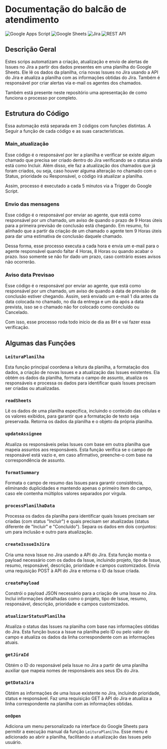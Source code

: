 # Documentação do balcão de atendimento


![Google Apps Script](https://img.shields.io/badge/Google%20Apps%20Script-4285F4?logo=google%20apps%20script&logoColor=white)
![Google Sheets](https://img.shields.io/badge/Google%20Sheets-34A853?logo=google%20sheets&logoColor=white)
![Jira](https://img.shields.io/badge/Jira-0052CC?logo=jira&logoColor=white)
![REST API](https://img.shields.io/badge/REST%20API-02569B?logo=rest&logoColor=white)

## Descrição Geral

Estes scrips automatizam a criação, atualização e envio de alertas de Issues no Jira a partir dos dados presentes em uma planilha do Google Sheets. Ele lê os dados da planilha, cria novas Issues no Jira usando a API do Jira e atualiza a planilha com as informações obtidas do Jira. Também é responsável por criar alertas via e-mail os agentes dos chamados.


Também está presente neste repositório uma apresentação de como funciona o processo por completo.

## Estrutura do Código

Essa automação está separada em 3 códigos com funções distintas. A Seguir a função de cada código e as suas características.

### Main_atualização

Esse código é o responsável por ler a planilha e verificar se existe algum chamado que precisa ser criado dentro do Jira verificando se o status ainda está como Incluir. Além disso, ele faz a atualização dos chamados que já foram criados, ou seja, caso houver alguma alteração no chamado com o Status, prioridade ou Responsável, o código irá atualizar a planilha.

Assim, processo é executado a cada 5 minutos via a Trigger do Google Script.

### Envio das mensagens

Esse código é o responsável por enviar ao agente, que está como responsável por um chamado, um aviso de quando o prazo de 9 Horas úteis para a primeira previsão de conclusão está chegando. Em resumo, foi alinhado que a partir da criação de um chamado o agente tem 9 Horas úteis para dar uma estimativa de conclusão daquele chamado.

Dessa forma, esse processo executa a cada hora e envia um e-mail para o agente responsável quando faltar 4 Horas, 8 Horas ou quando acabar o prazo. Isso somente se não for dado um prazo, caso contrário esses avisos não ocorrerão.

### Aviso data Previsao

Esse código é o responsável por enviar ao agente, que está como responsável por um chamado, um aviso de quando a data de previsão de conclusão estiver chegando. Assim, será enviado um e-mail 1 dia antes da data colocada no chamado, no dia da entrega e um dia após a data prevista, isso se o chamado não for colocado como concluído ou Cancelado.

Com isso, esse processo roda todo inicio de dia as 8H e vai fazer essa verificação.


## Algumas das Funções

### `LeituraPlanilha`

Esta função principal coordena a leitura da planilha, a formatação dos dados, a criação de novas Issues e a atualização das Issues existentes. Ela obtém os dados da planilha, formata o campo de assunto, atualiza os responsáveis e processa os dados para identificar quais Issues precisam ser criadas ou atualizadas.

### `readSheets`

Lê os dados de uma planilha específica, incluindo o conteúdo das células e os valores exibidos, para garantir que a formatação de texto seja preservada. Retorna os dados da planilha e o objeto da própria planilha.

### `updateAssignee`

Atualiza os responsáveis pelas Issues com base em outra planilha que mapeia assuntos aos responsáveis. Esta função verifica se o campo de responsável está vazio e, em caso afirmativo, preenche-o com base na correspondência de assunto.

### `formatSummary`

Formata o campo de resumo das Issues para garantir consistência, eliminando duplicidades e mantendo apenas o primeiro item do campo, caso ele contenha múltiplos valores separados por vírgula.

### `processPlanilhaData`

Processa os dados da planilha para identificar quais Issues precisam ser criadas (com status "Incluir") e quais precisam ser atualizadas (status diferente de "Incluir" e "Concluído"). Separa os dados em dois conjuntos: um para inclusão e outro para atualização.

### `createIssueInJira`

Cria uma nova Issue no Jira usando a API do Jira. Esta função monta o payload necessário com os dados da Issue, incluindo projeto, tipo de Issue, resumo, responsável, descrição, prioridade e campos customizados. Envia uma requisição POST à API do Jira e retorna o ID da Issue criada.

### `createPayload`

Constrói o payload JSON necessário para a criação de uma Issue no Jira. Inclui informações detalhadas como o projeto, tipo de Issue, resumo, responsável, descrição, prioridade e campos customizados.

### `atualizarStatusPlanilha`

Atualiza o status das Issues na planilha com base nas informações obtidas do Jira. Esta função busca a Issue na planilha pelo ID ou pelo valor do campo e atualiza os dados da linha correspondente com as informações atuais.

### `getJiraId`

Obtém o ID do responsável pela Issue no Jira a partir de uma planilha auxiliar que mapeia nomes de responsáveis aos seus IDs do Jira.

### `getDataJira`

Obtém as informações de uma Issue existente no Jira, incluindo prioridade, status e responsável. Faz uma requisição GET à API do Jira e atualiza a linha correspondente na planilha com as informações obtidas.

### `onOpen`

Adiciona um menu personalizado na interface do Google Sheets para permitir a execução manual da função `LeituraPlanilha`. Esse menu é adicionado ao abrir a planilha, facilitando a atualização das Issues pelo usuário.